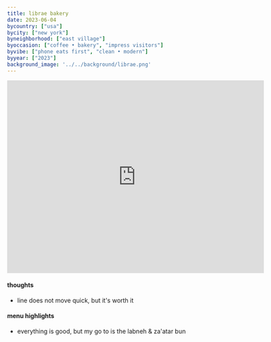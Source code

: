 ```yaml
---
title: librae bakery
date: 2023-06-04
bycountry: ["usa"]
bycity: ["new york"]
byneighborhood: ["east village"]
byoccasion: ["coffee • bakery", "impress visitors"]
byvibe: ["phone eats first", "clean • modern"]
byyear: ["2023"]
background_image: '../../background/librae.png'
---
```


<iframe src="https://www.google.com/maps/embed?pb=!1m18!1m12!1m3!1d3023.5408737621806!2d-73.99332732343518!3d40.728122636627624!2m3!1f0!2f0!3f0!3m2!1i1024!2i768!4f13.1!3m3!1m2!1s0x89c25943f1ac200f%3a0x35eadc7fbe1dd768!2slibrae%20bakery!5e0!3m2!1sen!2sus!4v1697228191030!5m2!1sen!2sus" width="600" height="450" style="border:0;" allowfullscreen="" loading="lazy" referrerpolicy="no-referrer-when-downgrade"></iframe>

#### thoughts
* line does not move quick, but it's worth it

#### menu highlights
* everything is good, but my go to is the labneh & za'atar bun